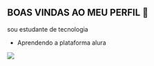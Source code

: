 ## BOAS VINDAS AO MEU PERFIL 💙

sou estudante de tecnologia 

- Aprendendo a plataforma alura

![](https://media1.tenor.com/m/ULJzgf9beFgAAAAC/hi-moana.gif)

